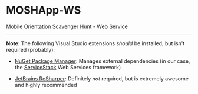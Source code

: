 # MOSHApp-WS

Mobile Orientation Scavenger Hunt - Web Service

---

**Note**: The following Visual Studio extensions *should* be installed, but isn't required (probably):

* [NuGet Package Manager](http://nuget.org/): Manages external dependencies (in our case, the [ServiceStack](http://servicestack.net/) Web Services framework)

* [JetBrains ReSharper](http://www.jetbrains.com/resharper/): Definitely *not* required, but is extremely awesome and highly recommended